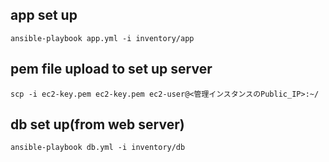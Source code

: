 ## app set up
```
ansible-playbook app.yml -i inventory/app
```

## pem file upload to set up server
```
scp -i ec2-key.pem ec2-key.pem ec2-user@<管理インスタンスのPublic_IP>:~/
```

## db set up(from web server)
```
ansible-playbook db.yml -i inventory/db
```
